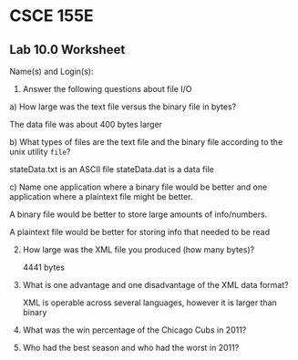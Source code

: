 
# CSCE 155E
## Lab 10.0 Worksheet

Name(s) and Login(s):



1. Answer the following questions about file I/O

a) How large was the text file versus the binary file in bytes?

  The data file was about 400 bytes larger

b) What types of files are the text file and the binary file
   according to the unix utility `file`?

   stateData.txt is an ASCII file
   stateData.dat is a data file

c) Name one application where a binary file would be better
   and one application where a plaintext file might be better.

   A binary file would be better to store large amounts of info/numbers.

   A plaintext file would be better for storing info that needed to be read

2. How large was the XML file you produced (how many bytes)?

    4441 bytes

3. What is one advantage and one disadvantage of the XML data format?

    XML is operable across several languages, however it is larger than binary

4. What was the win percentage of the Chicago Cubs in 2011?



5. Who had the best season and who had the worst in 2011?
